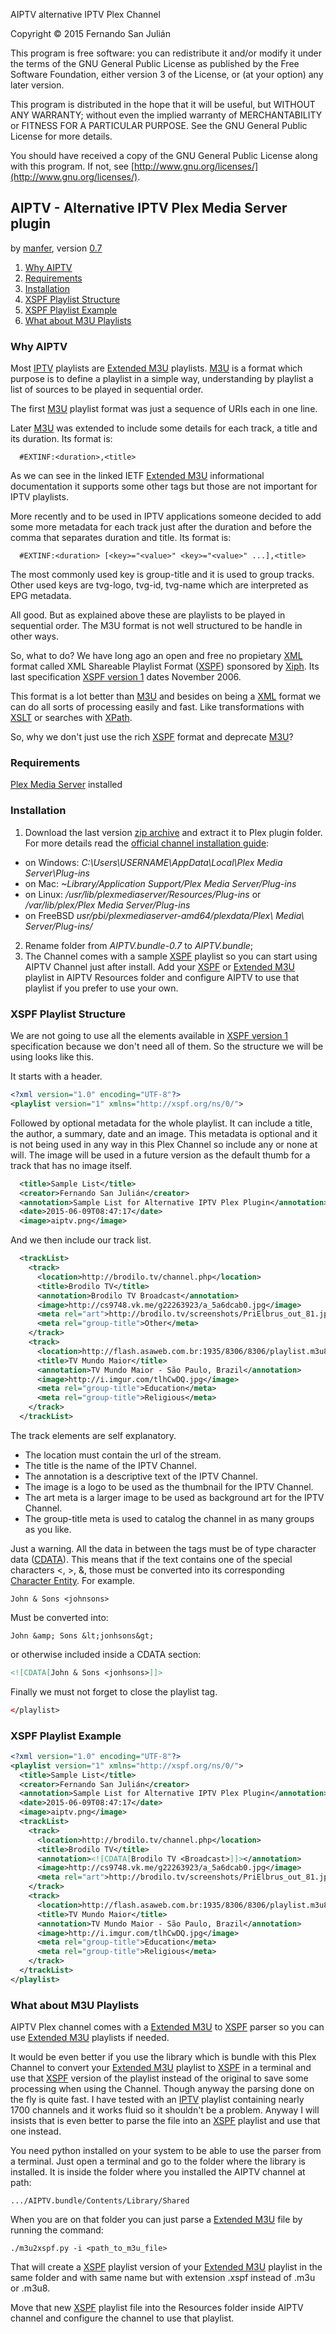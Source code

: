 AIPTV alternative IPTV Plex Channel

Copyright © 2015 Fernando San Julián

This program is free software: you can redistribute it and/or modify
it under the terms of the GNU General Public License as published by
the Free Software Foundation, either version 3 of the License, or
(at your option) any later version.

This program is distributed in the hope that it will be useful,
but WITHOUT ANY WARRANTY; without even the implied warranty of
MERCHANTABILITY or FITNESS FOR A PARTICULAR PURPOSE.  See the
GNU General Public License for more details.

You should have received a copy of the GNU General Public License
along with this program.  If not, see [http://www.gnu.org/licenses/](http://www.gnu.org/licenses/).

## AIPTV - Alternative IPTV Plex Media Server plugin ##
by [manfer], version [0.7][Changelog]

1. [Why AIPTV][1]
2. [Requirements][2]
3. [Installation][3]
4. [XSPF Playlist Structure][4]
5. [XSPF Playlist Example][5]
6. [What about M3U Playlists][6]

### Why AIPTV ###
Most [IPTV] playlists are [Extended M3U] playlists. [M3U] is a format which purpose is to define a playlist in a simple way, understanding by playlist a list of sources to be played in sequential order.

The first [M3U] playlist format was just a sequence of URIs each in one line.

Later [M3U] was extended to include some details for each track, a title and its duration. Its format is:

```
  #EXTINF:<duration>,<title>
```

As we can see in the linked IETF [Extended M3U] informational documentation it supports some other tags but those are not important for IPTV playlists.

More recently and to be used in IPTV applications someone decided to add some more metadata for each track just after the duration and before the comma that separates duration and title. Its format is:

```
  #EXTINF:<duration> [<key>="<value>" <key>="<value>" ...],<title>
```

The most commonly used key is group-title and it is used to group tracks. Other used keys are tvg-logo, tvg-id, tvg-name which are interpreted as EPG metadata.

All good. But as explained above these are playlists to be played in sequential order. The M3U format is not well structured to be handle in other ways.

So, what to do? We have long ago an open and free no propietary [XML] format called XML Shareable Playlist Format ([XSPF]) sponsored by [Xiph]. Its last specification [XSPF version 1] dates November 2006.

This format is a lot better than [M3U] and besides on being a [XML] format we can do all sorts of processing easily and fast. Like transformations with [XSLT] or searches with [XPath].

So, why we don't just use the rich [XSPF] format and deprecate [M3U]?

### Requirements ###
[Plex Media Server][GetPlex] installed

### Installation ###
1. Download the last version [zip archive](https://github.com/manfer/AIPTV.bundle/archive/v0.7.zip) and extract it to Plex plugin folder. For more details read the [official channel installation guide](https://support.plex.tv/hc/en-us/articles/201187656-How-do-I-manually-install-a-channel-):
  * on Windows: *C:\Users\USERNAME\AppData\Local\Plex Media Server\Plug-ins*
  * on Mac: *~Library/Application Support/Plex Media Server/Plug-ins*
  * on Linux: */usr/lib/plexmediaserver/Resources/Plug-ins* or */var/lib/plex/Plex Media Server/Plug-ins*
  * on FreeBSD *usr/pbi/plexmediaserver-amd64/plexdata/Plex\ Media\ Server/Plug-ins/*
2. Rename folder from *AIPTV.bundle-0.7* to *AIPTV.bundle*;
3. The Channel comes with a sample [XSPF] playlist so you can start using AIPTV Channel just after install. Add your [XSPF] or [Extended M3U] playlist in AIPTV Resources folder and configure AIPTV to use that playlist if you prefer to use your own.

### XSPF Playlist Structure ###
We are not going to use all the elements available in [XSPF version 1] specification because we don't need all of them. So the structure we will be using looks like this.

It starts with a header.

```xml
<?xml version="1.0" encoding="UTF-8"?>
<playlist version="1" xmlns="http://xspf.org/ns/0/">
```

Followed by optional metadata for the whole playlist. It can include a title, the author, a summary, date and an image. This metadata is optional and it is not being used in any way in this Plex Channel so include any or none at will. The image will be used in a future version as the default thumb for a track that has no image itself.

```xml
  <title>Sample List</title>
  <creator>Fernando San Julián</creator>
  <annotation>Sample List for Alternative IPTV Plex Plugin</annotation>
  <date>2015-06-09T08:47:17</date>
  <image>aiptv.png</image>
```

And we then include our track list.

```xml
  <trackList>
    <track>
      <location>http://brodilo.tv/channel.php</location>
      <title>Brodilo TV</title>
      <annotation>Brodilo TV Broadcast</annotation>
      <image>http://cs9748.vk.me/g22263923/a_5a6dcab0.jpg</image>
      <meta rel="art">http://brodilo.tv/screenshots/PriElbrus_out_81.jpg</meta>
      <meta rel="group-title">Other</meta>
    </track>
    <track>
      <location>http://flash.asaweb.com.br:1935/8306/8306/playlist.m3u8</location>
      <title>TV Mundo Maior</title>
      <annotation>TV Mundo Maior - São Paulo, Brazil</annotation>
      <image>http://i.imgur.com/tlhCwDQ.jpg</image>
      <meta rel="group-title">Education</meta>
      <meta rel="group-title">Religious</meta>
    </track>
  </trackList>
```

The track elements are self explanatory.

  - The location must contain the url of the stream.
  - The title is the name of the IPTV Channel.
  - The annotation is a descriptive text of the IPTV Channel.
  - The image is a logo to be used as the thumbnail for the IPTV Channel.
  - The art meta is a larger image to be used as background art for the IPTV Channel.
  - The group-title meta is used to catalog the channel in as many groups as you like.

Just a warning. All the data in between the tags must be of type character data ([CDATA]). This means that if the text contains one of the special characters <, >, &, those must be converted into its corresponding [Character Entity]. For example.

```
John & Sons <johnsons>
```

Must be converted into:

```
John &amp; Sons &lt;jonhsons&gt;
```

or otherwise included inside a CDATA section:

```xml
<![CDATA[John & Sons <jonhsons>]]>
```

Finally we must not forget to close the playlist tag.

```xml
</playlist>
```

### XSPF Playlist Example ###
```xml
<?xml version="1.0" encoding="UTF-8"?>
<playlist version="1" xmlns="http://xspf.org/ns/0/">
  <title>Sample List</title>
  <creator>Fernando San Julián</creator>
  <annotation>Sample List for Alternative IPTV Plex Plugin</annotation>
  <date>2015-06-09T08:47:17</date>
  <image>aiptv.png</image>
  <trackList>
    <track>
      <location>http://brodilo.tv/channel.php</location>
      <title>Brodilo TV</title>
      <annotation><![CDATA[Brodilo TV <Broadcast>]]></annotation>
      <image>http://cs9748.vk.me/g22263923/a_5a6dcab0.jpg</image>
      <meta rel="art">http://brodilo.tv/screenshots/PriElbrus_out_81.jpg</meta>
    </track>
    <track>
      <location>http://flash.asaweb.com.br:1935/8306/8306/playlist.m3u8</location>
      <title>TV Mundo Maior</title>
      <annotation>TV Mundo Maior - São Paulo, Brazil</annotation>
      <image>http://i.imgur.com/tlhCwDQ.jpg</image>
      <meta rel="group-title">Education</meta>
      <meta rel="group-title">Religious</meta>
    </track>
  </trackList>
</playlist>
```

### What about M3U Playlists ###

AIPTV Plex channel comes with a [Extended M3U] to [XSPF] parser so you can use [Extended M3U] playlists if needed.

It would be even better if you use the library which is bundle with this Plex Channel to convert your [Extended M3U] playlist to [XSPF] in a terminal and use that [XSPF] version of the playlist instead of the original to save some processing when using the Channel. Though anyway the parsing done on the fly is quite fast. I have tested with an [IPTV] playlist containing nearly 1700 channels and it works fluid so it shouldn't be a problem. Anyway I will insists that is even better to parse the file into an [XSPF] playlist and use that one instead.

You need python installed on your system to be able to use the parser from a terminal. Just open a terminal and go to the folder where the library is installed. It is inside the folder where you installed the AIPTV channel at path:

```
.../AIPTV.bundle/Contents/Library/Shared
```

When you are on that folder you can just parse a [Extended M3U] file by running the command:

```
./m3u2xspf.py -i <path_to_m3u_file>
```

That will create a [XSPF] playlist version of your [Extended M3U] playlist in the same folder and with same name but with extension .xspf instead of .m3u or .m3u8.

Move that new [XSPF] playlist file into the Resources folder inside AIPTV channel and configure the channel to use that playlist.

  [1]: #why-aiptv "Why AIPTV"
  [2]: #requirements "Requirements"
  [3]: #installation "Installation"
  [4]: #xspf-playlist-structure "XSPF Playlist Structure"
  [5]: #xspf-playlist-example "XSPF Playlist Example"
  [6]: #what-about-m3u-playlists "What about M3U Playlists"
  [Changelog]: https://github.com/manfer/AIPTV.bundle/blob/master/CHANGELOG.md
  [manfer]: https://github.com/manfer
  [manferplexforums]: https://forums.plex.tv/profile/244463/manfer
  [GetPlex]: https://www.plex.tv/downloads
  [IPTV]: http://en.wikipedia.org/wiki/IPTV
  [M3U]: https://en.wikipedia.org/wiki/M3U
  [Extended M3U]: https://tools.ietf.org/html/draft-pantos-http-live-streaming-07
  [Xiph]: https://www.xiph.org/
  [XSPF]: http://www.xspf.org/
  [XSPF version 1]: http://www.xspf.org/xspf-v1.html
  [XML]: http://www.w3.org/XML/
  [CDATA]: https://en.wikipedia.org/wiki/CDATA
  [Character Entity]: http://dev.w3.org/html5/html-author/charref
  [XSLT]: http://www.w3.org/TR/xslt
  [XPath]: http://www.w3.org/TR/xpath/
